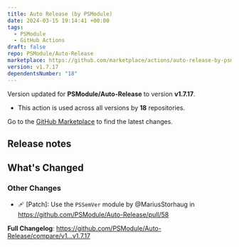 ```yaml
---
title: Auto Release (by PSModule)
date: 2024-03-15 19:14:41 +00:00
tags:
  - PSModule
  - GitHub Actions
draft: false
repo: PSModule/Auto-Release
marketplace: https://github.com/marketplace/actions/auto-release-by-psmodule
version: v1.7.17
dependentsNumber: "18"
---
```



Version updated for **PSModule/Auto-Release** to version **v1.7.17**.
- This action is used across all versions by **18** repositories.

Go to the [GitHub Marketplace](https://github.com/marketplace/actions/auto-release-by-psmodule) to find the latest changes.

## Release notes

<!-- Release notes generated using configuration in .github/release.yml at main -->

## What's Changed
### Other Changes
* 🩹 [Patch]: Use the `PSSemVer` module by @MariusStorhaug in https://github.com/PSModule/Auto-Release/pull/58


**Full Changelog**: https://github.com/PSModule/Auto-Release/compare/v1...v1.7.17
